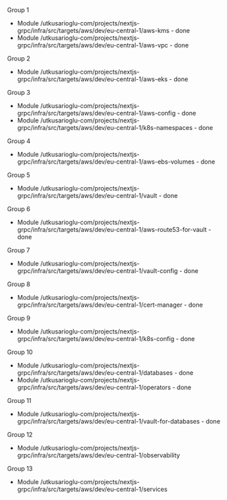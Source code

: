 Group 1
- Module /utkusarioglu-com/projects/nextjs-grpc/infra/src/targets/aws/dev/eu-central-1/aws-kms - done
- Module /utkusarioglu-com/projects/nextjs-grpc/infra/src/targets/aws/dev/eu-central-1/aws-vpc - done

Group 2
- Module /utkusarioglu-com/projects/nextjs-grpc/infra/src/targets/aws/dev/eu-central-1/aws-eks - done

Group 3
- Module /utkusarioglu-com/projects/nextjs-grpc/infra/src/targets/aws/dev/eu-central-1/aws-config - done
- Module /utkusarioglu-com/projects/nextjs-grpc/infra/src/targets/aws/dev/eu-central-1/k8s-namespaces - done

Group 4
- Module /utkusarioglu-com/projects/nextjs-grpc/infra/src/targets/aws/dev/eu-central-1/aws-ebs-volumes - done

Group 5
- Module /utkusarioglu-com/projects/nextjs-grpc/infra/src/targets/aws/dev/eu-central-1/vault - done

Group 6
- Module /utkusarioglu-com/projects/nextjs-grpc/infra/src/targets/aws/dev/eu-central-1/aws-route53-for-vault - done

Group 7
- Module /utkusarioglu-com/projects/nextjs-grpc/infra/src/targets/aws/dev/eu-central-1/vault-config - done

Group 8
- Module /utkusarioglu-com/projects/nextjs-grpc/infra/src/targets/aws/dev/eu-central-1/cert-manager - done

Group 9
- Module /utkusarioglu-com/projects/nextjs-grpc/infra/src/targets/aws/dev/eu-central-1/k8s-config - done

Group 10
- Module /utkusarioglu-com/projects/nextjs-grpc/infra/src/targets/aws/dev/eu-central-1/databases - done
- Module /utkusarioglu-com/projects/nextjs-grpc/infra/src/targets/aws/dev/eu-central-1/operators - done

Group 11
- Module /utkusarioglu-com/projects/nextjs-grpc/infra/src/targets/aws/dev/eu-central-1/vault-for-databases - done

Group 12
- Module /utkusarioglu-com/projects/nextjs-grpc/infra/src/targets/aws/dev/eu-central-1/observability

Group 13
- Module /utkusarioglu-com/projects/nextjs-grpc/infra/src/targets/aws/dev/eu-central-1/services
